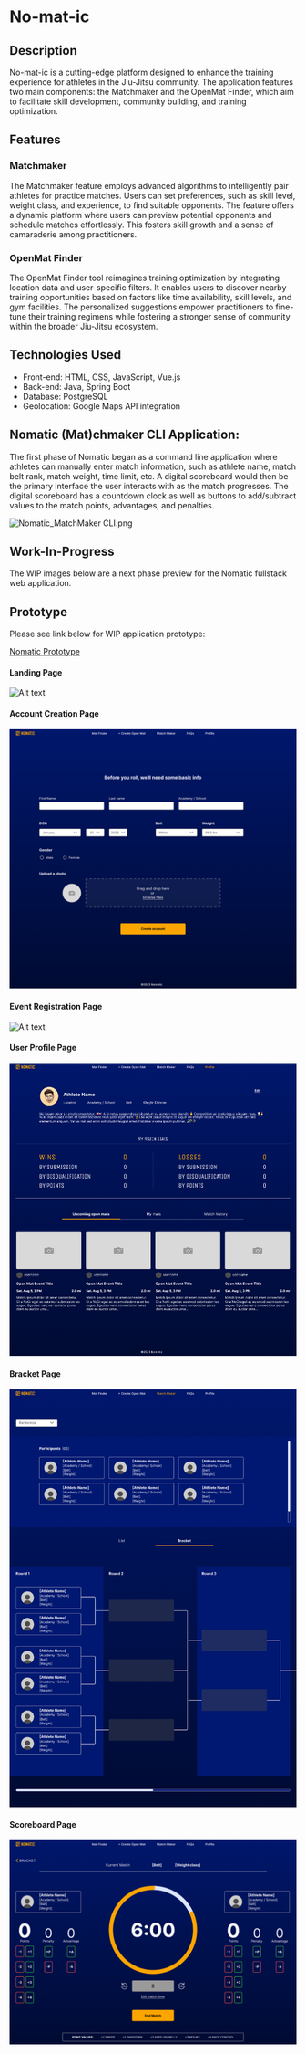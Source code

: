 

# No-mat-ic

## Description
No-mat-ic is a cutting-edge platform designed to enhance the training experience for athletes in the Jiu-Jitsu community. The application features two main components: the Matchmaker and the OpenMat Finder, which aim to facilitate skill development, community building, and training optimization.

## Features

### Matchmaker
The Matchmaker feature employs advanced algorithms to intelligently pair athletes for practice matches. Users can set preferences, such as skill level, weight class, and experience, to find suitable opponents. The feature offers a dynamic platform where users can preview potential opponents and schedule matches effortlessly. This fosters skill growth and a sense of camaraderie among practitioners.

### OpenMat Finder
The OpenMat Finder tool reimagines training optimization by integrating location data and user-specific filters. It enables users to discover nearby training opportunities based on factors like time availability, skill levels, and gym facilities. The personalized suggestions empower practitioners to fine-tune their training regimens while fostering a stronger sense of community within the broader Jiu-Jitsu ecosystem.

## Technologies Used
- Front-end: HTML, CSS, JavaScript, Vue.js
- Back-end: Java, Spring Boot
- Database: PostgreSQL
- Geolocation: Google Maps API integration

## Nomatic (Mat)chmaker CLI Application:
The first phase of Nomatic began as a command line application where athletes can manually enter match information, such as athlete name, match belt rank, match weight, time limit, etc. A digital scoreboard would then be the primary interface the user interacts with as the match progresses. The digital scoreboard has a countdown clock as well as buttons to add/subtract values to the match points, advantages, and penalties.

![Nomatic_MatchMaker CLI.png](nomatic%2Fsrc%2Fmain%2Fresources%2Fpreview%2FNomatic_MatchMaker%20CLI.png)

## Work-In-Progress
The WIP images below are a next phase preview for the Nomatic fullstack web application.

## Prototype
Please see link below for WIP application prototype:

[Nomatic Prototype](https://www.figma.com/proto/8lO7toYgXFWg1RRLSK5sSv/Nomatic-v2?page-id=2%3A108&type=design&node-id=2-109&viewport=142%2C273%2C0.07&t=OqKXZdTAi8tSgZcu-1&scaling=min-zoom&starting-point-node-id=2%3A109&mode=design)

#### Landing Page

![Alt text](<nomatic-web/public/preview/Nomatic_Home Page.png>)


#### Account Creation Page

![Alt text](<nomatic-web/public/preview/Nomatic_Account Creation.png>)


#### Event Registration Page

![Alt text](<nomatic-web/public/preview/Nomatic_Event registration.png>)


#### User Profile Page

![Alt text](<nomatic-web/public/preview/Nomatic_User Profile.png>)


#### Bracket Page

![Alt text](<nomatic-web/public/preview/Nomatic Bracket.png>)

#### Scoreboard Page

![Alt text](<nomatic-web/public/preview/Nomatic Timer & Scoreboard.png>)